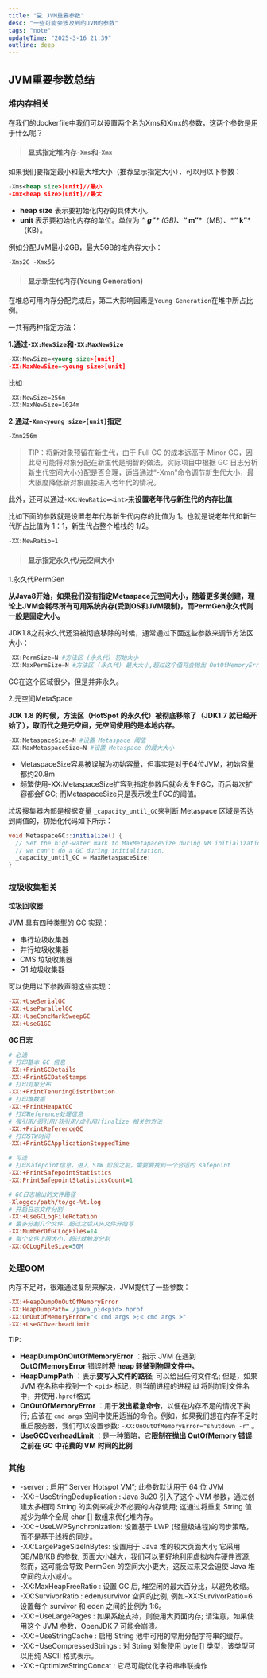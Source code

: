 ```yaml
---
title: "💻 JVM重要参数"
desc: "一些可能会涉及到的JVM的参数"
tags: "note"
updateTime: "2025-3-16 21:39"
outline: deep
---
```




## JVM重要参数总结

### 堆内存相关

在我们的dockerfile中我们可以设置两个名为Xms和Xmx的参数，这两个参数是用于什么呢？

> #### **显式指定堆内存`-Xms`和`-Xmx`**

如果我们要指定最小和最大堆大小（推荐显示指定大小），可以用以下参数：

```xml
-Xms<heap size>[unit]//最小
-Xmx<heap size>[unit]//最大
```

- **heap size** 表示要初始化内存的具体大小。
- **unit** 表示要初始化内存的单位。单位为 ***“ g”\*** (GB)、***“ m”\***（MB）、***“ k”\***（KB）。

例如分配JVM最小2GB，最大5GB的堆内存大小：

```xml
-Xms2G -Xmx5G
```



> #### **显示新生代内存(Young Generation)**

在堆总可用内存分配完成后，第二大影响因素是`Young Generation`在堆中所占比例。

一共有两种指定方法：

**1.通过`-XX:NewSize`和`-XX:MaxNewSize`**

```xml
-XX:NewSize=<young size>[unit]
-XX:MaxNewSize=<young size>[unit]
```

比如

```xml
-XX:NewSize=256m
-XX:MaxNewSize=1024m
```

**2.通过`-Xmn<young size>[unit]`指定**

```xml
-Xmn256m
```

> TIP：将新对象预留在新生代，由于 Full GC 的成本远高于 Minor GC，因此尽可能将对象分配在新生代是明智的做法，实际项目中根据 GC 日志分析新生代空间大小分配是否合理，适当通过“-Xmn”命令调节新生代大小，最大限度降低新对象直接进入老年代的情况。

此外，还可以通过`-XX:NewRatio=<int>`来**设置老年代与新生代的内存比值**

比如下面的参数就是设置老年代与新生代内存的比值为 1。也就是说老年代和新生代所占比值为 1：1，新生代占整个堆栈的 1/2。

```xml
-XX:NewRatio=1
```



> #### **显示指定永久代/元空间大小**

1.永久代PermGen

**从Java8开始，如果我们没有指定Metaspace元空间大小，随着更多类创建，理论上JVM会耗尽所有可用系统内存(受到OS和JVM限制)，而PermGen永久代则一般是固定大小。**

JDK1.8之前永久代还没被彻底移除的时候，通常通过下面这些参数来调节方法区大小：

```powershell
-XX:PermSize=N #方法区 (永久代) 初始大小
-XX:MaxPermSize=N #方法区 (永久代) 最大大小,超过这个值将会抛出 OutOfMemoryError 异常:java.lang.OutOfMemoryError: PermGen
```

GC在这个区域很少，但是并非永久。

2.元空间MetaSpace

**JDK 1.8 的时候，方法区（HotSpot 的永久代）被彻底移除了（JDK1.7 就已经开始了），取而代之是元空间，元空间使用的是本地内存。**

```powershell
-XX:MetaspaceSize=N #设置 Metaspace 阈值
-XX:MaxMetaspaceSize=N #设置 Metaspace 的最大大小
```

- MetaspaceSize容易被误解为初始容量，但事实是对于64位JVM，初始容量都约20.8m
- 频繁使用-XX:MetaspaceSize扩容到指定参数后就会发生FGC，而后每次扩容都会FGC; 而MetaspaceSize只是表示发生FGC的阈值。

垃圾搜集器内部是根据变量 `_capacity_until_GC`来判断 Metaspace 区域是否达到阈值的，初始化代码如下所示：

```java
void MetaspaceGC::initialize() {
  // Set the high-water mark to MaxMetapaceSize during VM initialization since
  // we can't do a GC during initialization.
  _capacity_until_GC = MaxMetaspaceSize;
}
```



### 垃圾收集相关

**垃圾回收器**

JVM 具有四种类型的 GC 实现：

- 串行垃圾收集器
- 并行垃圾收集器
- CMS 垃圾收集器
- G1 垃圾收集器

可以使用以下参数声明这些实现：

```ini
-XX:+UseSerialGC
-XX:+UseParallelGC
-XX:+UseConcMarkSweepGC
-XX:+UseG1GC
```

**GC日志**

```ini
# 必选
# 打印基本 GC 信息
-XX:+PrintGCDetails
-XX:+PrintGCDateStamps
# 打印对象分布
-XX:+PrintTenuringDistribution
# 打印堆数据
-XX:+PrintHeapAtGC
# 打印Reference处理信息
# 强引用/弱引用/软引用/虚引用/finalize 相关的方法
-XX:+PrintReferenceGC
# 打印STW时间
-XX:+PrintGCApplicationStoppedTime

# 可选
# 打印safepoint信息，进入 STW 阶段之前，需要要找到一个合适的 safepoint
-XX:+PrintSafepointStatistics
-XX:PrintSafepointStatisticsCount=1

# GC日志输出的文件路径
-Xloggc:/path/to/gc-%t.log
# 开启日志文件分割
-XX:+UseGCLogFileRotation
# 最多分割几个文件，超过之后从头文件开始写
-XX:NumberOfGCLogFiles=14
# 每个文件上限大小，超过就触发分割
-XX:GCLogFileSize=50M
```



### 处理OOM

内存不足时，很难通过复制来解决，JVM提供了一些参数：

```ini
-XX:+HeapDumpOnOutOfMemoryError
-XX:HeapDumpPath=./java_pid<pid>.hprof
-XX:OnOutOfMemoryError="< cmd args >;< cmd args >"
-XX:+UseGCOverheadLimit
```

TIP:

- **HeapDumpOnOutOfMemoryError** ：指示 JVM 在遇到 **OutOfMemoryError** 错误时**将 heap 转储到物理文件中。**
- **HeapDumpPath** ：表示**要写入文件的路径**; 可以给出任何文件名; 但是，如果 JVM 在名称中找到一个 `<pid>` 标记，则当前进程的进程 id 将附加到文件名中，并使用`.hprof`格式
- **OnOutOfMemoryError** ：用于**发出紧急命令**，以便在内存不足的情况下执行; 应该在 `cmd args` 空间中使用适当的命令。例如，如果我们想在内存不足时重启服务器，我们可以设置参数: `-XX:OnOutOfMemoryError="shutdown -r"` 。
- **UseGCOverheadLimit** ：是一种策略，它**限制在抛出 OutOfMemory 错误之前在 GC 中花费的 VM 时间的比例**



### 其他

- -server : 启用“ Server Hotspot VM”; 此参数默认用于 64 位 JVM
- -XX:+UseStringDeduplication : Java 8u20 引入了这个 JVM 参数，通过创建太多相同 String 的实例来减少不必要的内存使用; 这通过将重复 String 值减少为单个全局 char [] 数组来优化堆内存。
- -XX:+UseLWPSynchronization: 设置基于 LWP (轻量级进程)的同步策略，而不是基于线程的同步。
- -XX:LargePageSizeInBytes: 设置用于 Java 堆的较大页面大小; 它采用 GB/MB/KB 的参数; 页面大小越大，我们可以更好地利用虚拟内存硬件资源; 然而，这可能会导致 PermGen 的空间大小更大，这反过来又会迫使 Java 堆空间的大小减小。
- -XX:MaxHeapFreeRatio : 设置 GC 后, 堆空闲的最大百分比，以避免收缩。
- -XX:SurvivorRatio : eden/survivor 空间的比例, 例如-XX:SurvivorRatio=6 设置每个 survivor 和 eden 之间的比例为 1:6。
- -XX:+UseLargePages : 如果系统支持，则使用大页面内存; 请注意，如果使用这个 JVM 参数，OpenJDK 7 可能会崩溃。
- -XX:+UseStringCache : 启用 String 池中可用的常用分配字符串的缓存。
- -XX:+UseCompressedStrings : 对 String 对象使用 byte [] 类型，该类型可以用纯 ASCII 格式表示。
- -XX:+OptimizeStringConcat : 它尽可能优化字符串串联操作

